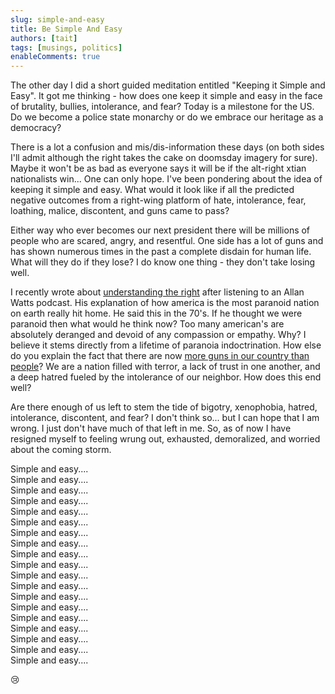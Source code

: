 ```yaml
---
slug: simple-and-easy
title: Be Simple And Easy
authors: [tait]
tags: [musings, politics]
enableComments: true
---
```


The other day I did a short guided meditation entitled "Keeping it Simple and Easy". It got me thinking - how does one keep it simple and easy in the face of brutality, bullies, intolerance, and fear? Today is a milestone for the US. Do we become a police state monarchy or do we embrace our heritage as a democracy? <!-- truncate -->

There is a lot a confusion and mis/dis-information these days (on both sides I'll admit although the right takes the cake on doomsday imagery for sure). Maybe it won't be as bad as everyone says it will be if the alt-right xtian nationalists win... One can only hope.
I've been pondering about the idea of keeping it simple and easy. What would it look like if all the predicted negative outcomes from a right-wing platform of hate, intolerance, fear, loathing, malice, discontent, and guns came to pass?

Either way who ever becomes our next president there will be millions of people who are scared, angry, and resentful. One side has a lot of guns and has shown numerous times in the past a complete disdain for human life. What will they do if they lose? I do know one thing - they don't take losing well.

I recently wrote about [understanding the right](/blog/2024-10-23-democracy/) after listening to an Allan Watts podcast. His explanation of how america is the most paranoid nation on earth really hit home. He said this in the 70's. If he thought we were paranoid then what would he think now? Too many american's are absolutely deranged and devoid of any compassion or empathy. Why? I believe it stems directly from a lifetime of paranoia indoctrination. How else do you explain the fact that there are now [more guns in our country than people](https://www.thetrace.org/2023/03/guns-america-data-atf-total/)? We are a nation filled with terror, a lack of trust in one another, and a deep hatred fueled by the intolerance of our neighbor. How does this end well?

Are there enough of us left to stem the tide of bigotry, xenophobia, hatred, intolerance, discontent, and fear? I don't think so... but I can hope that I am wrong. I just don't have much of that left in me. So, as of now I have resigned myself to feeling wrung out, exhausted, demoralized, and worried about the coming storm.

Simple and easy....\
Simple and easy....\
Simple and easy....\
Simple and easy....\
Simple and easy....\
Simple and easy....\
Simple and easy....\
Simple and easy....\
Simple and easy....\
Simple and easy....\
Simple and easy....\
Simple and easy....\
Simple and easy....\
Simple and easy....\
Simple and easy....\
Simple and easy....\
Simple and easy....\
Simple and easy....\
Simple and easy....

😢
